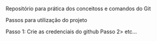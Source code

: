 Repositório para prática dos conceitoss e comandos do Git

Passos para utilização do projeto

Passo 1: Crie as credenciais do github Passo 2> etc...

